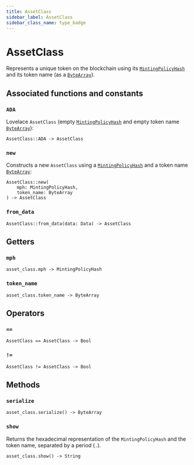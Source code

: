 ```yaml
---
title: AssetClass
sidebar_label: AssetClass
sidebar_class_name: type_badge
---
```


# <span className="type_badge">AssetClass</span>

Represents a unique token on the blockchain using its [`MintingPolicyHash`](./mintingpolicyhash.md) and its token name (as a [`ByteArray`](./bytearray.md)).

## Associated functions and constants

### `ADA`

Lovelace `AssetClass` (empty [`MintingPolicyHash`](./mintingpolicyhash.md) and empty token name [`ByteArray`](./bytearray.md)):

```helios
AssetClass::ADA -> AssetClass
```

### `new`

Constructs a new `AssetClass` using a [`MintingPolicyHash`](./mintingpolicyhash.md) and a token name [`ByteArray`](./bytearray.md):

```helios
AssetClass::new(
    mph: MintingPolicyHash, 
    token_name: ByteArray
) -> AssetClass
```

### `from_data`

```helios
AssetClass::from_data(data: Data) -> AssetClass
```

## Getters

### `mph`

```helios
asset_class.mph -> MintingPolicyHash
```

### `token_name`

```helios
asset_class.token_name -> ByteArray
```

## Operators

### `==`

```helios
AssetClass == AssetClass -> Bool
```

### `!=`

```helios
AssetClass != AssetClass -> Bool
```

## Methods

### `serialize`

```helios
asset_class.serialize() -> ByteArray
```

### `show`

Returns the hexadecimal representation of the `MintingPolicyHash` and the token name, separated by a period (`.`).

```helios
asset_class.show() -> String
```
